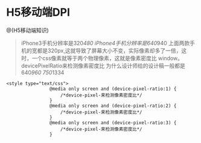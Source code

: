 # H5移动端DPI

@(H5移动端知识)


>iPhone3手机分辨率是320*480
			iPhone4手机分辨率是640*940
			上面两款手机的宽都是320px,这就导致了屏幕大小不变，实际像素却多了一倍，这时，一个css像素就等于两个物理像素，这就是像素密度比
			window。devicePixelRatio来检测像素密度比
			为什么设计师给的设计稿一般都是640*960 750*1334

```
<style type="text/css">
				@media only screen and (device-pixel-ratio:1) {
					/*device-pixel-来检测像素密度比*/
				}
				@media only screen and (device-pixel-ratio:2) {
					/*device-pixel-来检测像素密度比*/
				}
				@media only screen and (device-pixel-ratio:3) {
					/*device-pixel-来检测像素密度比*/
				}
```